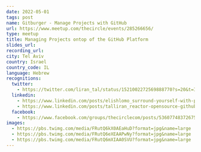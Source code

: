 ```yaml
---
date: 2022-05-01
tags: post
name: Gitburger - Manage Projects with GitHub
url: https://www.meetup.com/thecircle/events/285266656/
type: meetup
title: Managing Projects ontop of the GitHub Platform
slides_url:
recording_url:
city: Tel Aviv
country: Israel
country_code: IL
language: Hebrew
recognitions:
  twitter:
    - https://twitter.com/liran_tal/status/1521002272569888770?s=20&t=IZV0yf7azK-d6Dgfubd7Cw
  linkedin:
    - https://www.linkedin.com/posts/elishlomo_surround-yourself-with-people-that-make-you-activity-6926761271161683968-Dauq?utm_source=linkedin_share&utm_medium=member_desktop_web
    - https://www.linkedin.com/posts/talliran_reactor-opensource-github-activity-6926767666208612352-6ZF_?utm_source=linkedin_share&utm_medium=member_desktop_web
  facebook:
    - https://www.facebook.com/groups/thecirclecom/posts/5360774837267565/
images:
  - https://pbs.twimg.com/media/FRutQ6kX0AEaHuD?format=jpg&name=large
  - https://pbs.twimg.com/media/FRutQ6eXEAAPwNy?format=jpg&name=large
  - https://pbs.twimg.com/media/FRutQ6mXIAA0SVU?format=jpg&name=large
---
```

